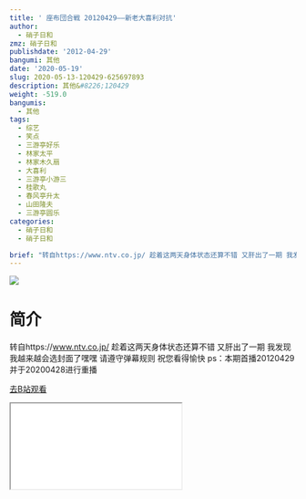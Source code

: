 ```yaml
---
title: ' 座布団合戦 20120429——新老大喜利对抗'
author:
  - 硝子日和
zmz: 硝子日和
publishdate: '2012-04-29'
bangumi: 其他
date: '2020-05-19'
slug: 2020-05-13-120429-625697893
description: 其他&#8226;120429
weight: -519.0
bangumis:
  - 其他
tags:
  - 综艺
  - 笑点
  - 三游亭好乐
  - 林家太平
  - 林家木久扇
  - 大喜利
  - 三游亭小游三
  - 桂歌丸
  - 春风亭升太
  - 山田隆夫
  - 三游亭圆乐
categories:
  - 硝子日和
  - 硝子日和

brief: "转自https://www.ntv.co.jp/ 趁着这两天身体状态还算不错 又肝出了一期 我发现我越来越会选封面了嘿嘿 请遵守弹幕规则 祝您看得愉快 ps：本期首播20120429并于20200428进行重播"
---
```

![](https://raw.githubusercontent.com/tcgriffith/owaraisite/master/static/tmpimg/bee3b09f07cb9fb84956eeddc3b7168adc3af820.jpg.480.jpg)
# 简介  
转自https://www.ntv.co.jp/
趁着这两天身体状态还算不错 又肝出了一期
我发现我越来越会选封面了嘿嘿
请遵守弹幕规则 祝您看得愉快
ps：本期首播20120429并于20200428进行重播  

[去B站观看](https://www.bilibili.com/video/av625697893/)
<div class ="resp-container"><iframe class="testiframe" src="//player.bilibili.com/player.html?aid=625697893"", scrolling="no", allowfullscreen="true" > </iframe></div> 

